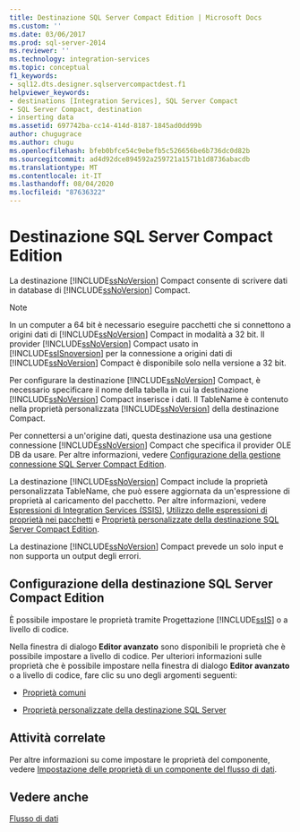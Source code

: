 ```yaml
---
title: Destinazione SQL Server Compact Edition | Microsoft Docs
ms.custom: ''
ms.date: 03/06/2017
ms.prod: sql-server-2014
ms.reviewer: ''
ms.technology: integration-services
ms.topic: conceptual
f1_keywords:
- sql12.dts.designer.sqlservercompactdest.f1
helpviewer_keywords:
- destinations [Integration Services], SQL Server Compact
- SQL Server Compact, destination
- inserting data
ms.assetid: 697742ba-cc14-414d-8187-1845ad0dd99b
author: chugugrace
ms.author: chugu
ms.openlocfilehash: bfeb0bfce54c9ebefb5c526656be6b736dc0d82b
ms.sourcegitcommit: ad4d92dce894592a259721a1571b1d8736abacdb
ms.translationtype: MT
ms.contentlocale: it-IT
ms.lasthandoff: 08/04/2020
ms.locfileid: "87636322"
---
```

# <a name="sql-server-compact-edition-destination"></a>Destinazione SQL Server Compact Edition
  La destinazione [!INCLUDE[ssNoVersion](../../includes/ssnoversion-md.md)] Compact consente di scrivere dati in database di [!INCLUDE[ssNoVersion](../../includes/ssnoversion-md.md)] Compact.  
  
> [!NOTE]  
>  In un computer a 64 bit è necessario eseguire pacchetti che si connettono a origini dati di [!INCLUDE[ssNoVersion](../../includes/ssnoversion-md.md)] Compact in modalità a 32 bit. Il provider [!INCLUDE[ssNoVersion](../../includes/ssnoversion-md.md)] Compact usato in [!INCLUDE[ssISnoversion](../../includes/ssisnoversion-md.md)] per la connessione a origini dati di [!INCLUDE[ssNoVersion](../../includes/ssnoversion-md.md)] Compact è disponibile solo nella versione a 32 bit.  
  
 Per configurare la destinazione [!INCLUDE[ssNoVersion](../../includes/ssnoversion-md.md)] Compact, è necessario specificare il nome della tabella in cui la destinazione [!INCLUDE[ssNoVersion](../../includes/ssnoversion-md.md)] Compact inserisce i dati. Il TableName è contenuto nella proprietà personalizzata [!INCLUDE[ssNoVersion](../../includes/ssnoversion-md.md)] della destinazione Compact.  
  
 Per connettersi a un'origine dati, questa destinazione usa una gestione connessione [!INCLUDE[ssNoVersion](../../includes/ssnoversion-md.md)] Compact che specifica il provider OLE DB da usare. Per altre informazioni, vedere [Configurazione della gestione connessione SQL Server Compact Edition](../connection-manager/sql-server-compact-edition-connection-manager.md).  
  
 La destinazione [!INCLUDE[ssNoVersion](../../includes/ssnoversion-md.md)] Compact include la proprietà personalizzata TableName, che può essere aggiornata da un'espressione di proprietà al caricamento del pacchetto. Per altre informazioni, vedere [Espressioni di Integration Services &#40;SSIS&#41;](../expressions/integration-services-ssis-expressions.md), [Utilizzo delle espressioni di proprietà nei pacchetti](../expressions/use-property-expressions-in-packages.md) e [Proprietà personalizzate della destinazione SQL Server Compact Edition](sql-server-compact-edition-destination-custom-properties.md).  
  
 La destinazione [!INCLUDE[ssNoVersion](../../includes/ssnoversion-md.md)] Compact prevede un solo input e non supporta un output degli errori.  
  
## <a name="configuration-of-the-sql-server-compact-edition-destination"></a>Configurazione della destinazione SQL Server Compact Edition  
 È possibile impostare le proprietà tramite Progettazione [!INCLUDE[ssIS](../../includes/ssis-md.md)] o a livello di codice.  
  
 Nella finestra di dialogo **Editor avanzato** sono disponibili le proprietà che è possibile impostare a livello di codice. Per ulteriori informazioni sulle proprietà che è possibile impostare nella finestra di dialogo **Editor avanzato** o a livello di codice, fare clic su uno degli argomenti seguenti:  
  
-   [Proprietà comuni](../common-properties.md)  
  
-   [Proprietà personalizzate della destinazione SQL Server](sql-server-destination-custom-properties.md)  
  
## <a name="related-tasks"></a>Attività correlate  
 Per altre informazioni su come impostare le proprietà del componente, vedere [Impostazione delle proprietà di un componente del flusso di dati](set-the-properties-of-a-data-flow-component.md).  
  
## <a name="see-also"></a>Vedere anche  
 [Flusso di dati](data-flow.md)  
  
  
